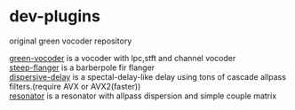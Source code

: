 # dev-plugins

original green vocoder repository  

[green-vocoder](plugins/green-vocoder/readme.md) is a vocoder with lpc,stft and channel vocoder  
[steep-flanger](plugins/steep-flanger/readme.md) is a barberpole fir flanger  
[dispersive-delay](plugins/dispersive-delay/readme.md) is a spectal-delay-like delay using tons of cascade allpass filters.(require AVX or AVX2(faster))  
[resonator](plugins/resonator/readme.md) is a resonator with allpass dispersion and simple couple matrix  
